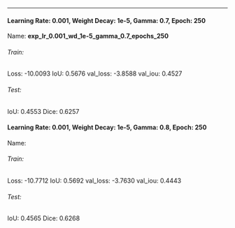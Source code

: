 ***
#### Learning Rate: 0.001, Weight Decay: 1e-5, Gamma: 0.7, Epoch: 250
Name: **exp_lr_0.001_wd_1e-5_gamma_0.7_epochs_250**
###### Train:
Loss: -10.0093
IoU: 0.5676
val_loss: -3.8588 
val_iou: 0.4527
###### Test:
IoU: 0.4553
Dice: 0.6257

#### Learning Rate: 0.001, Weight Decay: 1e-5, Gamma: 0.8, Epoch: 250
Name:
###### Train:
Loss: -10.7712
IoU: 0.5692
val_loss: -3.7630
val_iou: 0.4443
###### Test:
IoU: 0.4565
Dice: 0.6268

